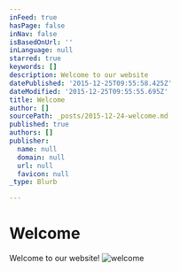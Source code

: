 ```yaml
---
inFeed: true
hasPage: false
inNav: false
isBasedOnUrl: ''
inLanguage: null
starred: true
keywords: []
description: Welcome to our website
datePublished: '2015-12-25T09:55:58.425Z'
dateModified: '2015-12-25T09:55:55.695Z'
title: Welcome
author: []
sourcePath: _posts/2015-12-24-welcome.md
published: true
authors: []
publisher:
  name: null
  domain: null
  url: null
  favicon: null
_type: Blurb

---
```

# Welcome

Welcome to our website!
![welcome](https://the-grid-user-content.s3-us-west-2.amazonaws.com/5dbd26cc-a371-4808-a37f-c2052186f0ff.jpg)
